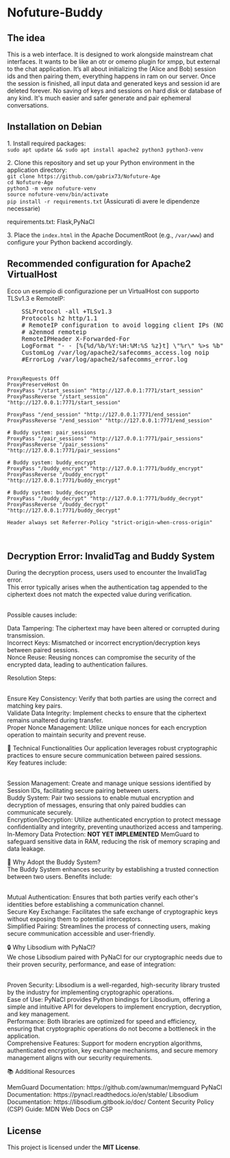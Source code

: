 # Nofuture-Buddy
<h2>The idea</h2>
This is a web interface. 
It is designed to work alongside mainstream chat interfaces. 
It wants to be like an otr or omemo plugin for xmpp, but external to the chat application. 
It’s all about initializing the (Alice and Bob) session ids and then pairing them, everything happens in ram on our server. 
Once the session is finished, all input data and generated keys and session id are deleted forever. 
No saving of keys and sessions on hard disk or database of any kind. 
It's much easier and safer generate and pair ephemeral conversations.<br>
<h2>Installation on Debian</h2>
<p>
  1. Install required packages:<br>
  <code>sudo apt update && sudo apt install apache2 python3 python3-venv</code>
</p>
<p>
  2. Clone this repository and set up your Python environment in the application directory:
  <br>
  <code>git clone https://github.com/gabrix73/Nofuture-Age</code><br>
  <code>cd Nofuture-Age</code><br>
  <code>python3 -m venv nofuture-venv</code><br>
  <code>source nofuture-venv/bin/activate</code><br>
  <code>pip install -r requirements.txt</code> (Assicurati di avere le dipendenze necessarie)<br>
</p>
 requirements.txt: Flask,PyNaCl
<br><p>
  3. Place the <code>index.html</code> in the Apache DocumentRoot (e.g., <code>/var/www</code>) and configure your Python backend accordingly.
</p>

<h2>Recommended configuration for Apache2 VirtualHost</h2>
<p>
  Ecco un esempio di configurazione per un VirtualHost con supporto TLSv1.3 e RemoteIP:
</p>
<pre>
    SSLProtocol -all +TLSv1.3
    Protocols h2 http/1.1
    # RemoteIP configuration to avoid logging client IPs (NOLOG)
    # a2enmod remoteip
    RemoteIPHeader X-Forwarded-For
    LogFormat "- - [%{%d/%b/%Y:%H:%M:%S %z}t] \"%r\" %>s %b" noip
    CustomLog /var/log/apache2/safecomms_access.log noip
    #ErrorLog /var/log/apache2/safecomms_error.log

    ProxyRequests Off
    ProxyPreserveHost On
    ProxyPass "/start_session" "http://127.0.0.1:7771/start_session"
    ProxyPassReverse "/start_session" "http://127.0.0.1:7771/start_session"

    ProxyPass "/end_session" "http://127.0.0.1:7771/end_session"
    ProxyPassReverse "/end_session" "http://127.0.0.1:7771/end_session"

    # Buddy system: pair_sessions
    ProxyPass "/pair_sessions" "http://127.0.0.1:7771/pair_sessions"
    ProxyPassReverse "/pair_sessions" "http://127.0.0.1:7771/pair_sessions"

    # Buddy system: buddy_encrypt
    ProxyPass "/buddy_encrypt" "http://127.0.0.1:7771/buddy_encrypt"
    ProxyPassReverse "/buddy_encrypt" "http://127.0.0.1:7771/buddy_encrypt"

    # Buddy system: buddy_decrypt
    ProxyPass "/buddy_decrypt" "http://127.0.0.1:7771/buddy_decrypt"
    ProxyPassReverse "/buddy_decrypt" "http://127.0.0.1:7771/buddy_decrypt"
   
    Header always set Referrer-Policy "strict-origin-when-cross-origin"
</pre>

<h2>Decryption Error: InvalidTag and Buddy System</h2>
<p>During the decryption process, users used to encounter the InvalidTag error.<br> 
  This error typically arises when the authentication tag appended to the ciphertext does not match the expected value during verification.</p> <br>
  Possible causes include:<br>

Data Tampering: The ciphertext may have been altered or corrupted during transmission.<br>
Incorrect Keys: Mismatched or incorrect encryption/decryption keys between paired sessions.<br>
Nonce Reuse: Reusing nonces can compromise the security of the encrypted data, leading to authentication failures.<br>

Resolution Steps:<br><br>

Ensure Key Consistency: Verify that both parties are using the correct and matching key pairs.<br>
Validate Data Integrity: Implement checks to ensure that the ciphertext remains unaltered during transfer.<br>
Proper Nonce Management: Utilize unique nonces for each encryption operation to maintain security and prevent reuse.<br>

🔧 Technical Functionalities
Our application leverages robust cryptographic practices to ensure secure communication between paired sessions. <br>
Key features include:<br><br>

Session Management: Create and manage unique sessions identified by Session IDs, facilitating secure pairing between users.<br>
Buddy System: Pair two sessions to enable mutual encryption and decryption of messages, ensuring that only paired buddies can communicate securely.<br>
Encryption/Decryption: Utilize authenticated encryption to protect message confidentiality and integrity, preventing unauthorized access and tampering.<br>
In-Memory Data Protection: <b>NOT YET IMPLEMENTED</b> MemGuard to safeguard sensitive data in RAM, reducing the risk of memory scraping and data leakage.<br>

🤝 Why Adopt the Buddy System?<br>
The Buddy System enhances security by establishing a trusted connection between two users. Benefits include:<br><br>

Mutual Authentication: Ensures that both parties verify each other's identities before establishing a communication channel.<br>
Secure Key Exchange: Facilitates the safe exchange of cryptographic keys without exposing them to potential interceptors.<br>
Simplified Pairing: Streamlines the process of connecting users, making secure communication accessible and user-friendly.<br>

🔒 Why Libsodium with PyNaCl?<br>
We chose Libsodium paired with PyNaCl for our cryptographic needs due to their proven security, performance, and ease of integration:<br><br>

Proven Security: Libsodium is a well-regarded, high-security library trusted by the industry for implementing cryptographic operations.<br>
Ease of Use: PyNaCl provides Python bindings for Libsodium, offering a simple and intuitive API for developers to implement encryption, decryption, and key management.<br>
Performance: Both libraries are optimized for speed and efficiency, ensuring that cryptographic operations do not become a bottleneck in the application.<br>
Comprehensive Features: Support for modern encryption algorithms, authenticated encryption, key exchange mechanisms, and secure memory management aligns with our security requirements.<br>

📚 Additional Resources<br>
<p>MemGuard Documentation: https://github.com/awnumar/memguard
PyNaCl Documentation: https://pynacl.readthedocs.io/en/stable/
Libsodium Documentation: https://libsodium.gitbook.io/doc/
Content Security Policy (CSP) Guide: MDN Web Docs on CSP
</p>
<h2>License</h2>
<p>
  This project is licensed under the <strong>MIT License</strong>.
</p>
